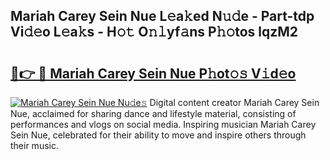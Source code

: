 ## Mariah Carey Sein Nue L𝚎a𝚔ed N𝚞𝚍e - Part-tdp Vi𝚍𝚎o L𝚎a𝚔s - H𝚘𝚝 O𝚗𝚕yf𝚊ns P𝚑𝚘tos lqzM2

# <h2><a href="http://kfejsuo.oniu.top/?m=Mariah+Carey+Sein+Nue">🔗👉 🔴 Mariah Carey Sein Nue P𝚑ot𝚘𝚜 V𝚒d𝚎o</a></h2>

[![Mariah Carey Sein Nue Nu𝚍e𝚜](https://i.imgur.com/0qMVB7G.gif)](http://kfejsuo.oniu.top/?m=Mariah+Carey+Sein+Nue)
Digital content creator Mariah Carey Sein Nue, acclaimed for sharing dance and lifestyle material, consisting of performances and vlogs on social media. Inspiring musician Mariah Carey Sein Nue, celebrated for their ability to move and inspire others through their music.  
